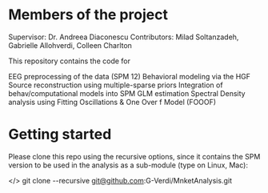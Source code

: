 # Members of the project
Supervisor: Dr. Andreea Diaconescu 
Contributors: Milad Soltanzadeh, Gabrielle Allohverdi, Colleen Charlton


This repository contains the code for

EEG preprocessing of the data (SPM 12)
Behavioral modeling via the HGF
Source reconstruction using multiple-sparse priors
Integration of behav/computational models into SPM GLM estimation
Spectral Density analysis using Fitting Oscillations & One Over f Model (FOOOF)

# Getting started 
Please clone this repo using the recursive options, since it contains the SPM version to be used in the analysis as a sub-module (type on Linux, Mac):

</> git clone --recursive git@github.com:G-Verdi/MnketAnalysis.git


